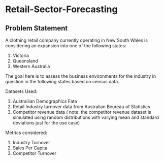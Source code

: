 # Retail-Sector-Forecasting
## Problem Statement
A clothing retail company currently operating in New South Wales is considering an expansion into one of the following states:
1) Victoria
2) Queensland
3) Western Australia

The goal here is to assess the business environments for the industry in question in the following states based on census data.

Datasets Used:
1) Austrailian Demographics Fata
2) Retail Industry turnover data from Australian Beureau of Statistics
3) Competitor revenue data ( note: the competitor revenue dataset is simulated using random distributions with varying mean and standard deviations just for the use case)


Metrics considered:
1) Industry Turnover 
2) Sales Per Capita
3) Competitor Turnover
